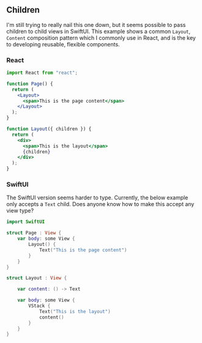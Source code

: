 ## Children

I'm still trying to really nail this one down, but it seems possible to pass children to child views in SwiftUI. This example shows a common `Layout`, `Content` composition pattern which I commonly use in React, and is the key to developing reusable, flexible components.

### React

```jsx
import React from "react";

function Page() {
  return (
    <Layout>
      <span>This is the page content</span>
    </Layout>
  );
}

function Layout({ children }) {
  return (
    <div>
      <span>This is the layout</span>
      {children}
    </div>
  );
}
```

### SwiftUI

The SwiftUI version seems harder to type. Currently, the below example only accepts a `Text` child. Does anyone know how to make this accept any view type?

```swift
import SwiftUI

struct Page : View {
    var body: some View {
        Layout() {
            Text("This is the page content")
        }
    }
}

struct Layout : View {

    var content: () -> Text

    var body: some View {
        VStack {
            Text("This is the layout")
            content()
        }
    }
}

```
